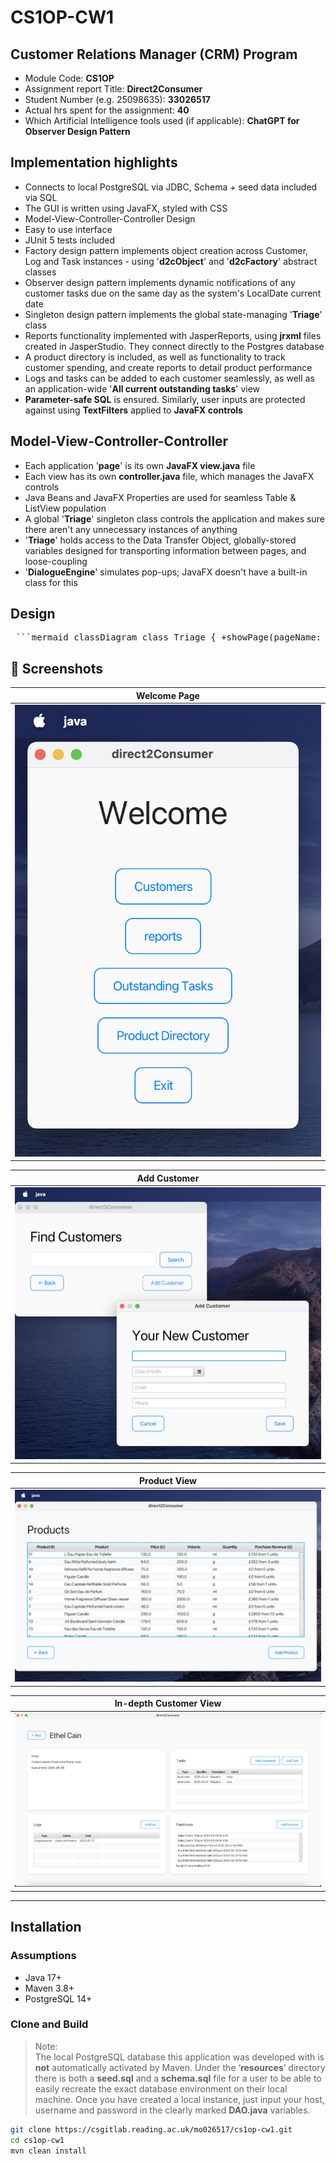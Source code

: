 # CS1OP-CW1

## Customer Relations Manager (CRM) Program
- Module Code:  **CS1OP**
- Assignment report Title: **Direct2Consumer**
- Student Number (e.g. 25098635): **33026517**
- Actual hrs spent for the assignment: **40**
- Which Artificial Intelligence tools used (if applicable): **ChatGPT for Observer Design Pattern**


## Implementation highlights

* Connects to local PostgreSQL via JDBC, Schema + seed data included via SQL
* The GUI is written using JavaFX, styled with CSS
* Model-View-Controller-Controller Design
* Easy to use interface
* JUnit 5 tests included
* Factory design pattern implements object creation across Customer, Log and Task instances - using '**d2cObject**' and '**d2cFactory**' abstract classes
* Observer design pattern implements dynamic notifications of any customer tasks due on the same day as the system's LocalDate current date
* Singleton design pattern implements the global state-managing '**Triage**' class 
* Reports functionality implemented with JasperReports, using **jrxml** files created in JasperStudio. They connect directly to the Postgres database
* A product directory is included, as well as functionality to track customer spending, and create reports to detail product performance
* Logs and tasks can be added to each customer seamlessly, as well as an application-wide '**All current outstanding tasks**' view
* **Parameter-safe SQL** is ensured. Similarly, user inputs are protected against using **TextFilters** applied to **JavaFX controls**

## Model-View-Controller-Controller

* Each application '**page**' is its own **JavaFX view.java** file
* Each view has its own **controller.java** file, which manages the JavaFX controls
* Java Beans and JavaFX Properties are used for seamless Table & ListView population
* A global '**Triage**' singleton class controls the application and makes sure there aren't any unnecessary instances of anything
* '**Triage**' holds access to the Data Transfer Object, globally-stored variables designed for transporting information between pages, and loose-coupling
* '**DialogueEngine**' simulates pop-ups; JavaFX doesn't have a built-in class for this 

## Design 

<pre> ```mermaid classDiagram class Triage { +showPage(pageName: String) +getDbService(): DBService } class TasksController { -triage: Triage -scene: Scene -view: TasksView -selectionModel: TableViewSelectionModel -dialogueEngine: DialogueEngine +getScene(): Scene -populateTable() -markCompleted() -closeWindow(theButton: Button) } class TasksView { +getBackButton(): Button +getCompletedButton(): Button +getOkButton(): Button +getTableView(): TableView +getView(): Parent +getAlert(): Parent } class d2cObject { +uniqueIDProperty(): StringProperty } class DBService { +getAllTaskTableData(): List<d2cObject> +taskCompleted(uniqueID: String) } class DialogueEngine { +activate() } class Scene class Button class TableViewSelectionModel class TableView class Parent class StringProperty Triage --> DBService TasksController --> Triage TasksController --> TasksView TasksController --> TableViewSelectionModel TasksController --> DialogueEngine TasksController --> Scene TasksView --> Button TasksView --> TableView TasksView --> Parent TableViewSelectionModel --> d2cObject d2cObject --> StringProperty ``` </pre>



## 📸 Screenshots

| Welcome Page                          |
|---------------------------------------|
| ![Dashboard](screenshots/welcome.png) |

| Add Customer                      |
|-----------------------------------|
| ![Dashboard](screenshots/add.png) |

| Product View                           |
|----------------------------------------|
| ![Dashboard](screenshots/products.png) |

| In-depth Customer View                 |
|----------------------------------------|
| ![Dashboard](screenshots/customer.png) |
---


## Installation

### Assumptions
- Java 17+
- Maven 3.8+
- PostgreSQL 14+

### Clone and Build
> Note:  
> The local PostgreSQL database this application was developed with is **not** automatically activated by Maven. Under the ‘**resources**’ directory there is both a **seed.sql** and a **schema.sql** file for a user to be able to easily recreate the exact database environment on their local machine. Once you have created a local instance, just input your host, username and password in the clearly marked **DAO.java** variables.

```bash
git clone https://csgitlab.reading.ac.uk/mo026517/cs1op-cw1.git
cd cs1op-cw1
mvn clean install
